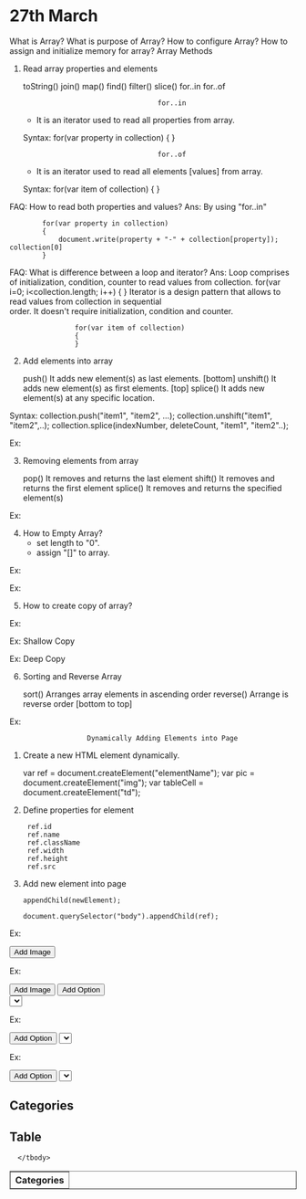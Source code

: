 27th March
==============
What is Array?
What is purpose of Array?
How to configure Array?
How to assign and initialize memory for array?
Array Methods

1. Read array properties and elements

    toString()
    join()
    map()
    find()
    filter()
    slice()
    for..in
    for..of

                                        for..in
    - It is an iterator used to read all properties from array.

    Syntax:
            for(var property in collection)
            {
            }

                                        for..of
    - It is an iterator used to read all elements [values] from array.
   
    Syntax:
            for(var item of collection)
            {
            }

FAQ: How to read both properties and values?
Ans:  By using "for..in"

            for(var property in collection)
            {
                document.write(property + "-" + collection[property]);        collection[0]
            }

FAQ: What is difference between a loop and iterator?
Ans:  Loop comprises of initialization, condition, counter to read values from collection.
                    for(var i=0; i<collection.length; i++)
                    {
                    }
        Iterator is a design pattern that allows to read values from collection in sequential      
        order. It doesn't require initialization, condition and counter.

                    for(var item of collection)
                    {
                    }

<script>
   var sales = [35000, 57000, 24400, 67000, 21000];
   for(var property in sales){
      document.write(`[${property}]-${sales[property]}<br>`);
   }
</script>

2. Add elements into array

    push()                    It adds new element(s) as last elements. [bottom]
    unshift()                It adds new element(s) as first elements. [top]
    splice()                It adds new element(s) at any specific location.

Syntax:
    collection.push("item1", "item2", ...);
    collection.unshift("item1", "item2",..);
    collection.splice(indexNumber, deleteCount, "item1", "item2"..);

Ex:
<script>
    var categories = ["Electronics", "Footwear", "Fashion"];
    categories.unshift("All");
    categories.splice(2,0,"Kids", "Men's Clothing");
    for(var property in categories)
    {
      document.write(`[${property}] ${categories[property]}<br>`);
    }
</script>

3. Removing elements from array

    pop()            It removes and returns the last element
    shift()            It removes and returns the first element
    splice()        It removes and returns the specified element(s)

Ex:
<script>
    var categories = ["Electronics", "Footwear", "Fashion"];
    document.write(`${categories.splice(1,2)} removed.<br>`);
    for(var property in categories)
    {
      document.write(`[${property}] ${categories[property]}<br>`);
    }
</script>

4. How to Empty Array?
    - set length to "0".
    - assign "[]" to array.

Ex:
<script>
    var categories = ["Electronics", "Footwear", "Fashion"];
    categories.length = 0;
    document.write(categories);
</script>

Ex:
<script>
    var categories = ["Electronics", "Footwear", "Fashion"];
    categories = [];
    document.write(categories);
</script>

5. How to create copy of array?

Ex:
<script>
    var categories = ["Electronics", "Footwear", "Fashion"];
    var menu = categories;
    document.write(`
         Categories : ${categories} <br>
         Menu : ${menu}
    `);
</script>

Ex:  Shallow Copy
<script>
    var categories = ["Electronics", "Footwear", "Fashion", "Kids"];
    var menu = Array.from(categories);
    document.write(`
         Categories : ${categories} <br>
         Menu : ${menu}
    `);
</script>

Ex: Deep Copy

<script>
    var categories = ["Electronics", "Footwear", "Fashion", "Kids", "Men"];
    var menu = JSON.parse(JSON.stringify(categories));
    document.write(`
         Categories : ${categories} <br>
         Menu : ${menu}
    `);
</script>

6. Sorting and Reverse Array

    sort()                        Arranges array elements in ascending order
    reverse()                    Arrange is reverse order [bottom to top]

Ex:
<script>
     var cities = ["Delhi","Hyd","Mumbai", "Chennai", "Bangalore"];
     cities.sort();
     cities.reverse();
     for(var item of cities) {
      document.write(item  + "<br>");
     }
</script>

                       Dynamically Adding Elements into Page

1. Create a new HTML element dynamically.

     var ref =    document.createElement("elementName");
     var pic =    document.createElement("img");
     var tableCell =    document.createElement("td");

2. Define properties for element

        ref.id
        ref.name
        ref.className
        ref.width
        ref.height
        ref.src

 3. Add new element into page

        appendChild(newElement);

        document.querySelector("body").appendChild(ref);


Ex:
<!DOCTYPE html>
<html lang="en">
<head>
   <meta charset="UTF-8">
   <meta http-equiv="X-UA-Compatible" content="IE=edge">
   <meta name="viewport" content="width=device-width, initial-scale=1.0">
   <title>Document</title>
   <script>
      function AddClick(){
          var pic = document.createElement("img");
          pic.width = "200";
          pic.height = "200";
          pic.border = "2";
          pic.src = "../public/images/shoe.jpg";
          document.getElementById("container").appendChild(pic);
      }
   </script>
</head>
<body>
   <button onclick="AddClick()">Add Image</button>
   <div id="container">

   </div>
</body>
</html>

Ex:
<!DOCTYPE html>
<html lang="en">
<head>
   <meta charset="UTF-8">
   <meta http-equiv="X-UA-Compatible" content="IE=edge">
   <meta name="viewport" content="width=device-width, initial-scale=1.0">
   <title>Document</title>
   <script>
      function AddClick(){
          var pic = document.createElement("img");
          pic.width = "200";
          pic.height = "200";
          pic.border = "2";
          pic.src = "../public/images/shoe.jpg";
          document.getElementById("container").appendChild(pic);
      }
      function AddOption(){
          var option = document.createElement("option");
          option.text = "Delhi";
          option.value = "Delhi";
          document.querySelector("select").appendChild(option);
      }
   </script>
</head>
<body>
   <button onclick="AddClick()">Add Image</button>
   <button onclick="AddOption()">Add Option</button>
   <div id="container">

   </div>
   <select>

   </select>
</body>
</html>

Ex:

<!DOCTYPE html>
<html lang="en">
<head>
   <meta charset="UTF-8">
   <meta http-equiv="X-UA-Compatible" content="IE=edge">
   <meta name="viewport" content="width=device-width, initial-scale=1.0">
   <title>Document</title>
   <script>
      var categories = ["All", "Electronics", "Footwear", "Fashion"];

      function AddOption(){
          document.querySelector("select").innerHTML = "";
          for(var item of categories){
               var option = document.createElement("option");
               option.text = item;
               option.value = item;
               document.querySelector("select").appendChild(option);
          }
      }
   </script>
</head>
<body>
   <button onclick="AddOption()">Add Option</button>
 
   <select>

   </select>
</body>
</html>

Ex:
<!DOCTYPE html>
<html lang="en">
<head>
   <meta charset="UTF-8">
   <meta http-equiv="X-UA-Compatible" content="IE=edge">
   <meta name="viewport" content="width=device-width, initial-scale=1.0">
   <title>Document</title>
   <script>
      var categories = ["All", "Electronics", "Footwear", "Fashion"];

      function AddOption(){
          document.querySelector("select").innerHTML = "";
          for(var item of categories){
               var option = document.createElement("option");
               option.text = item;
               option.value = item;
               document.querySelector("select").appendChild(option);

               var li = document.createElement("li");
               li.innerHTML = item;
               document.querySelector("ol").appendChild(li);

               var tr = document.createElement("tr");
               var td = document.createElement("td");
               td.innerHTML = item;
               tr.appendChild(td);
               document.querySelector("tbody").appendChild(tr);

          }
      }
   </script>
</head>
<body>
   <button onclick="AddOption()">Add Option</button>
 
   <select>

   </select>
   <h2>Categories</h2>
   <ol>

   </ol>
   <h2>Table</h2>
   <table border="1" width="400">
      <thead>
         <tr>
            <th>Categories</th>
         </tr>
      </thead>
      <tbody>

      </tbody>
   </table>
</body>
</html>